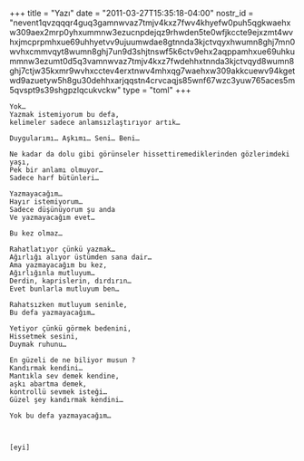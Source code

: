 +++
title = "Yazı"
date = "2011-03-27T15:35:18-04:00"
nostr_id = "nevent1qvzqqqr4guq3gamnwvaz7tmjv4kxz7fwv4khyefw0puh5qgkwaehxw309aex2mrp0yhxummnw3ezucnpdejqz9rhwden5te0wfjkccte9ejxzmt4wvhxjmcprpmhxue69uhhyetvv9ujuumwdae8gtnnda3kjctvqyxhwumn8ghj7mn0wvhxcmmvqyt8wumn8ghj7un9d3shjtnswf5k6ctv9ehx2aqppamhxue69uhkummnw3ezumt0d5q3vamnwvaz7tmjv4kxz7fwdehhxtnnda3kjctvqyd8wumn8ghj7ctjw35kxmr9wvhxcctev4erxtnwv4mhxqg7waehxw309akkcuewv94kgetwd9azuetyw5h8gu30dehhxarjqqstn4crvcaqjs85wnf67wzc3yuw765aces5m5qvspt9s39shgpzlqcukvckw"
type = "toml"
+++

```
Yok…
Yazmak istemiyorum bu defa,
kelimeler sadece anlamsızlaştırıyor artık…

Duygularımı… Aşkımı… Seni… Beni…

Ne kadar da dolu gibi görünseler hissettiremediklerinden gözlerimdeki yaşı,
Pek bir anlamı olmuyor…
Sadece harf bütünleri…

Yazmayacağım…
Hayır istemiyorum…
Sadece düşünüyorum şu anda
Ve yazmayacağım evet…

Bu kez olmaz…

Rahatlatıyor çünkü yazmak…
Ağırlığı alıyor üstümden sana dair…
Ama yazmayacağım bu kez,
Ağırlığınla mutluyum…
Derdin, kaprislerin, dırdırın…
Evet bunlarla mutluyum ben…

Rahatsızken mutluyum seninle,
Bu defa yazmayacağım…

Yetiyor çünkü görmek bedenini,
Hissetmek sesini,
Duymak ruhunu…

En güzeli de ne biliyor musun ?
Kandırmak kendini…
Mantıkla sev demek kendine,
aşkı abartma demek,
kontrollü sevmek isteği…
Güzel şey kandırmak kendini…

Yok bu defa yazmayacağım…



[eyi]
```
